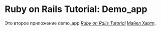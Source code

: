 # Ruby on Rails Tutorial: Demo_app

Это второе приложение demo_app
[*Ruby on Rails Tutorial*](http://railstutorial.org/)
 [Майкл Хартл](http://michaelhartl.com/).